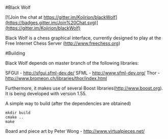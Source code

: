#Black Wolf

[![Join the chat at https://gitter.im/Kojirion/blackWolf](https://badges.gitter.im/Join%20Chat.svg)](https://gitter.im/Kojirion/blackWolf)

Black Wolf is a chess graphical interface, currently designed to play at the Free Internet Chess Server (http://www.freechess.org)

#Building

Black Wolf depends on master branch of the following libraries:

SFGUI - http://sfgui.sfml-dev.de/
SFML - http://www.sfml-dev.org/
Thor - http://www.bromeon.ch/libraries/thor/index.html

Furthermore, it makes use of several Boost libraries(http://www.boost.org). It is being developed with version 1.55.

A simple way to build (after the dependencies are obtained)

```
mkdir build
cmake ..
make
```
Board and piece art by Peter Wong - http://www.virtualpieces.net/


